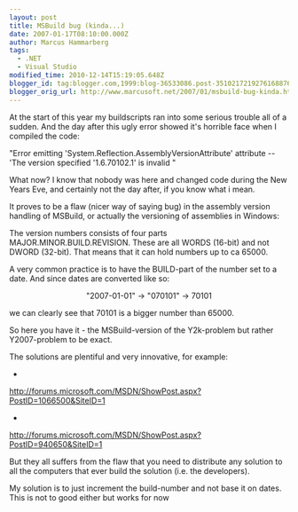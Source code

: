 ```yaml
---
layout: post
title: MSBuild bug (kinda...)
date: 2007-01-17T08:10:00.000Z
author: Marcus Hammarberg
tags:
  - .NET
  - Visual Studio
modified_time: 2010-12-14T15:19:05.648Z
blogger_id: tag:blogger.com,1999:blog-36533086.post-3510217219276168876
blogger_orig_url: http://www.marcusoft.net/2007/01/msbuild-bug-kinda.html
---
```


At the start
of this year my buildscripts ran into some serious trouble all of a
sudden. And the day after this ugly error showed it's horrible face when
I compiled the code:

"Error emitting 'System.Reflection.AssemblyVersionAttribute' attribute
-- 'The version specified '1.6.70102.1' is invalid "

What now? I know that nobody was here and changed code during the New
Years Eve, and certainly not the day after, if you know what i mean.

It proves to be a flaw (nicer way of saying bug) in the assembly version
handling of MSBuild, or actually the versioning of assemblies in
Windows:

The version numbers consists of four parts MAJOR.MINOR.BUILD.REVISION.
These are all WORDS (16-bit) and not DWORD (32-bit). That means that it
can hold numbers up to ca 65000.

A very common practice is to have the BUILD-part of the number set to a
date. And since dates are converted like so:

<div align="center">

"2007-01-01" -\> "070101" -\> 70101

</div>

<div align="left">

</div>

<div align="left">

we can clearly see that 70101 is a bigger number than 65000.

</div>

<div align="left">

</div>

<div align="left">

So here you have it - the MSBuild-version of the
Y2k-problem but rather Y2007-problem to be exact.

</div>

<div align="left">

</div>

<div align="left">

The solutions are plentiful and very innovative, for example:

</div>

-   <div align="left">
   [http://forums.microsoft.com/MSDN/ShowPost.aspx?PostID=1066500&<span
    id="SPELLING_ERROR_2" class="blsp-spelling-error"
    onclick="BLOG_clickHandler(this)">SiteID=1](http://forums.microsoft.com/MSDN/ShowPost.aspx?PostID=1066500&SiteID=1)
   </div>

-   <div align="left">
   [http://forums.microsoft.com/MSDN/ShowPost.aspx?PostID=940650&<span
    id="SPELLING_ERROR_3" class="blsp-spelling-error"
    onclick="BLOG_clickHandler(this)">SiteID=1](http://forums.microsoft.com/MSDN/ShowPost.aspx?PostID=940650&SiteID=1)
   </div>

But they all suffers from the flaw that you need to distribute any
solution to all the computers that ever build the solution (i.e. the
developers).

My solution is to just increment the build-number and not base it on
dates. This is not to good either but works for now
